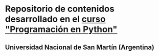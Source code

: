 # Repositorio de contenidos desarrollado en el [curso "Programación en Python"](https://github.com/python-unsam/UNSAM_2020c2_Python)
## Universidad Nacional de San Martín (Argentina)

